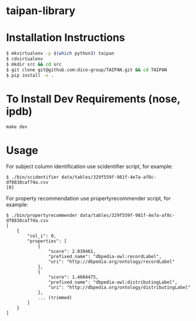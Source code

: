 # taipan-library

# Installation Instructions
```bash
$ mkvirtualenv -p $(which python3) taipan
$ cdvirtualenv
$ mkdir src && cd src
$ git clone git@github.com:dice-group/TAIPAN.git && cd TAIPAN
$ pip install -e .
```

# To Install Dev Requirements (nose, ipdb)
```
make dev
```

# Usage
For subject column identification use scidentifier script, for example:
```
$ ./bin/scidentifier data/tables/329f559f-981f-4e7a-af8c-df8838caf74a.csv
[0]
```
For property recommendation use propertyrecommender script, for example:
```
$ ./bin/propertyrecommender data/tables/329f559f-981f-4e7a-af8c-df8838caf74a.csv
[
    {
        "col_i": 0,
        "properties": [
            {
                "score": 2.039461,
                "prefixed_name": "dbpedia-owl:recordLabel",
                "uri": "http://dbpedia.org/ontology/recordLabel"
            },
            {
                "score": 1.4604475,
                "prefixed_name": "dbpedia-owl:distributingLabel",
                "uri": "http://dbpedia.org/ontology/distributingLabel"
            },
            ... (trimmed)
        ]
    }
]
```
